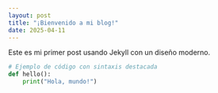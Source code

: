 ```yaml
---
layout: post
title: "¡Bienvenido a mi blog!"
date: 2025-04-11
---
```


Este es mi primer post usando Jekyll con un diseño moderno.

```python
# Ejemplo de código con sintaxis destacada
def hello():
    print("Hola, mundo!")